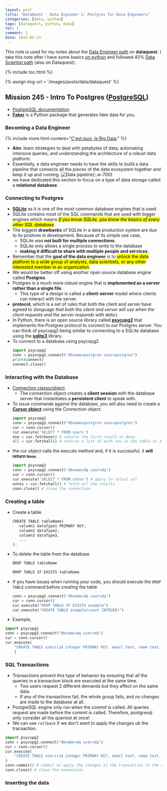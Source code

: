 ```yaml
---
layout: post
title: "DataQuest - Data Engineer 1: Postgres for Data Engineers"
categories: [data, python]
tags: [dataquest, python, data]
toc: 1
comment: 1
date: 2019-05-23
---
```


This note is used for my notes about the [Data Engineer path](https://www.dataquest.io/path/data-engineer) on **dataquest**. I take this note after I have some basics [on python]({{site.url}}/tags#python) and followed 45% [Data Scientist path](https://www.dataquest.io/path/data-scientist) (also on Dataquest).

{% include toc.html %}

{% assign img-url = '/images/posts/data/dataquest' %}

## Mission 245 - Intro To Postgres ([PostgreSQL](https://www.postgresql.org/))

- [PostgreSQL documentation](https://www.postgresql.org/docs/).
- [**Faker**](http://faker.rtfd.org) is a Python package that generates fake data for you.

### Becoming a Data Engineer

{% include more.html content="[C'est quoi, le Big Data](/files/dataquest/big-data.pdf)." %}

- **Aim**: learn strategies to deal with petabytes of data, automating intensive queries, and understanding the architecture of a robust data platform.
- Essentially, a data engineer needs to have the skills to build a data pipeline that connects all the pieces of the data ecosystem together and keep it up and running.
	![Data pipeline]({{img-url}}/m245-1.svg){:.w-700}
- we have dedicated this section to focus on a type of data storage called a **relational database**.

### Connecting to Postgres

- **[SQLite](https://www.sqlite.org/)** as it is one of the most common database engines that is used.
- SQLite contains most of the SQL commands that are used with bigger engines which means *<mark>if you know SQLite, you know the basics of every other SQL database</mark>*.
- The biggest **drawbacks** of SQLite in a data production system are due to its positves in development. Because of its simple use case, 
	- SQLite was **not built for multiple connections**. 
	- SQLite only allows a single process to write to the database 
	- **making it difficult to share with multiple people and services**.
- Remember that the **goal of the data engineer** is to <mark>unlock the data platform to a wide group of analysts, data scientists, or any other interested member in an organization</mark>.
- We would be better off using another open source database engine called **Postgres**.
- Postgres is a much more robust engine that is **implemented as a server rather than a single file**.
	- This type of a design is called a **client-server** model where clients can interact with the server. 
- **protocol**, which is a set of rules that both the client and server have agreed to (*language that both the client and server will use when the client requests and the server responds with data.*)
-  In Python, there is an open source library called **[psycopg2](http://initd.org/psycopg/)** that implements the Postgres protocol to connect to our Postgres server. You can think of psycopg2 being similar to connecting to a SQLite database using the **[sqlite3](https://docs.python.org/3.5/library/sqlite3.html)** library.
- To connect to a database using psycopg2
	~~~ python
	import psycopg2
	conn = psycopg2.connect("dbname=postgres user=postgres")
	print(connect)
	connect.close()
	~~~ 

### Interacting with the Database

- [Connection classs/object](http://initd.org/psycopg/docs/connection.html).
	- The connection object creates a **client session** with the database server that instantiates a **persistent client** to speak with.
- To issue commands against the database, you will also need to create a **[Cursor object](http://initd.org/psycopg/docs/cursor.html)** using the Connection object.
	~~~ python
	import psycopg2
	conn = psycopg2.connect("dbname=postgres user=postgres")
	cur = conn.cursor()
	cur.execute('SELECT * FROM users')
	one = cur.fetchone() # returns the first result or None
	all = cur.fetchall() # returns a list of each row in the table or an empty list []
	~~~
- the cur object calls the execute method and, if it is successful, it **will return `None`**.
	~~~ python
	import psycopg2
	conn = psycopg2.connect("dbname=dq user=dq")
	cur = conn.cursor()
	cur.execute('SELECT * FROM notes') # query to select all
	notes = cur.fetchall() # fetch all the results
	conn.close() # close the connection
	~~~

### Creating a table

- Create a table
	~~~ python
	CREATE TABLE tableName(
	   column1 dataType1 PRIMARY KEY,
	   column2 dataType2,
	   column3 dataType3,
	   ...
	);
	~~~
- To delete the table from the database
	~~~ python
	DROP TABLE tableName

	DROP TABLE IF EXISTS tableName
	~~~
- If you have issues when running your code, you should execute the `DROP TABLE` command before creating the table
	~~~ python
	conn = psycopg2.connect("dbname=dq user=dq")
	cur = conn.cursor()
	cur.execute("DROP TABLE IF EXISTS example")
	cur.execute("CREATE TABLE example(count INTEGER)")
	~~~
- Example,
~~~ python
import psycopg2
conn = psycopg2.connect("dbname=dq user=dq")
cur = conn.cursor()
cur.execute(
    "CREATE TABLE users(id integer PRIMARY KEY, email text, name text, address text);"
    )
~~~

### SQL Transactions

- Transactions prevent this type of behavior by ensuring that all the queries in a transaction block are executed at the same time.
  - Two users request 2 different demands but they affect on the same data.
  - If any of the transactions fail, the whole group fails, and no changes are made to the database at all.
- PostgreSQL engine only run when the *commit* is called. All queries request are made before the commit is called. Therefore, postgresql only consider all the queriest at once!
- We can use `rollback` if we don't want to apply the changes ub the tracsaction.

~~~ python
import psycopg2
conn = psycopg2.connect("dbname=dq user=dq")
cur = conn.cursor()
cur.execute(
    "CREATE TABLE users(id integer PRIMARY KEY, email text, name text, address text);"
)
conn.commit() # commit to apply the changes in the transaction to the database
conn.close() # close the connection
~~~

### Inserting the data



